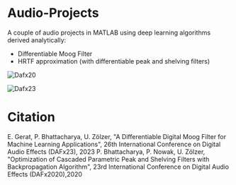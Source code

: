 # Audio-Projects
A couple of audio projects in MATLAB using deep learning algorithms derived analytically: 
- Differentiable Moog Filter
- HRTF approximation (with differentiable peak and shelving filters)

![Dafx20](https://github.com/user-attachments/assets/fe72200e-bc2e-4d53-bb7b-a6bddc7da6a6)

![Dafx23](https://github.com/user-attachments/assets/e545ccec-21dd-4248-b852-b8518f24dbd3)

# Citation
E. Gerat, P. Bhattacharya, U. Zölzer, "A Differentiable Digital Moog Filter for Machine Learning Applications", 26th International Conference on Digital Audio Effects (DAFx23), 2023
P. Bhattacharya, P. Nowak, U. Zölzer, "Optimization of Cascaded Parametric Peak and Shelving Filters with Backpropagation Algorithm", 23rd International Conference on Digital Audio Effects (DAFx2020),2020
